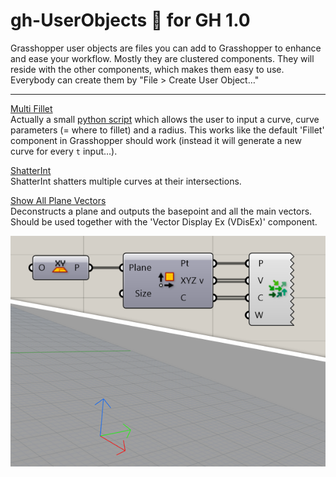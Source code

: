 # gh-UserObjects 🦗 for GH 1.0
Grasshopper user objects are files you can add to Grasshopper to enhance and ease your workflow. Mostly they are clustered components. They will reside with the other components, which makes them easy to use.  
Everybody can create them by "File > Create User Object…"  

---

[Multi Fillet](UserObjects/Multi%20Fillet.ghuser)  
Actually a small [python script](assets/MultiFillet.py) which allows the user to input a curve, curve parameters (= where to fillet) and a radius. This works like the default 'Fillet' component in Grasshopper should work (instead it will generate a new curve for every `t` input…).

[ShatterInt](UserObjects/ShatterInt.ghuser)  
ShatterInt shatters multiple curves at their intersections.

[Show All Plane Vectors](UserObjects/Show%20All%20Plane%20Vectors.ghuser)  
Deconstructs a plane and outputs the basepoint and all the main vectors. Should be used together with the 'Vector Display Ex (VDisEx)' component.

![show all plane vectors picture](/assets/img/showapv.png)
